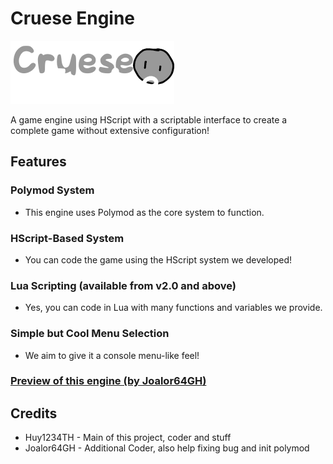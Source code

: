 # Cruese Engine
![logo](logo.png)

A game engine using HScript with a scriptable interface to create a complete game without extensive configuration!

## Features
### Polymod System
- This engine uses Polymod as the core system to function.

### HScript-Based System
- You can code the game using the HScript system we developed!

### Lua Scripting (available from v2.0 and above)
- Yes, you can code in Lua with many functions and variables we provide.

### Simple but Cool Menu Selection
- We aim to give it a console menu-like feel!

### [Preview of this engine (by Joalor64GH)](https://www.youtube.com/watch?v=PVLMGLD0sw0)

## Credits
* Huy1234TH - Main of this project, coder and stuff
* Joalor64GH - Additional Coder, also help fixing bug and init polymod

